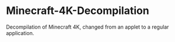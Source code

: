 # Minecraft-4K-Decompilation
Decompilation of Minecraft 4K, changed from an applet to a regular application.
